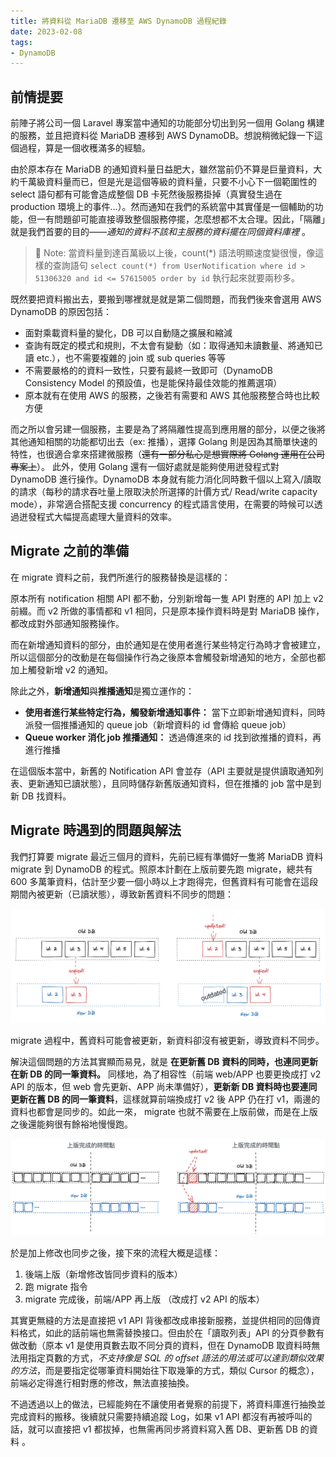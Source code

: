 ```yaml
---
title: 將資料從 MariaDB 遷移至 AWS DynamoDB 過程紀錄
date: 2023-02-08
tags:
- DynamoDB
---
```


## 前情提要

前陣子將公司一個 Laravel 專案當中通知的功能部分切出到另一個用 Golang 構建的服務，並且把資料從 MariaDB 遷移到 AWS DynamoDB。想說稍微紀錄一下這個過程，算是一個收穫滿多的經驗。

由於原本存在 MariaDB 的通知資料量日益肥大，雖然當前仍不算是巨量資料，大約千萬級資料量而已，但是光是這個等級的資料量，只要不小心下一個範圍性的 select 語句都有可能會造成整個 DB 卡死然後服務掛掉（真實發生過在 production 環境上的事件…）。然而通知在我們的系統當中其實僅是一個輔助的功能，但一有問題卻可能直接導致整個服務停擺，怎麼想都不太合理。因此，「隔離」就是我們首要的目的——*通知的資料不該和主服務的資料擺在同個資料庫裡* 。


> 📝 Note:
當資料量到達百萬級以上後，count(*) 語法明顯速度變很慢，像這樣的查詢語句 `select count(*) from UserNotification where id > 51306320 and id <= 57615005 order by id` 執行起來就要兩秒多。


既然要把資料搬出去，要搬到哪裡就是就是第二個問題，而我們後來會選用 AWS DynamoDB 的原因包括：

- 面對乘載資料量的變化，DB 可以自動隨之擴展和縮減
- 查詢有既定的模式和規則，不太會有變動（如：取得通知未讀數量、將通知已讀 etc.），也不需要複雜的 join 或 sub queries 等等
- 不需要嚴格的的資料一致性，只要有最終一致即可（DynamoDB Consistency Model 的預設值，也是能保持最佳效能的推薦選項）
- 原本就有在使用 AWS 的服務，之後若有需要和 AWS 其他服務整合時也比較方便

而之所以會另建一個服務，主要是為了將隔離性提高到應用層的部分，以便之後將其他通知相關的功能都切出去（ex: 推播），選擇  Golang 則是因為其簡單快速的特性，也很適合拿來搭建微服務（~~還有一部分私心是想實際將 Golang 運用在公司專案上~~）。
此外，使用 Golang 還有一個好處就是能夠使用迸發程式對 DynamoDB 進行操作。DynamoDB 本身就有能力消化同時數千個以上寫入/讀取的請求（每秒的請求吞吐量上限取決於所選擇的計價方式/ Read/write capacity mode），非常適合搭配支援 concurrency 的程式語言使用，在需要的時候可以透過迸發程式大幅提高處理大量資料的效率。

## Migrate 之前的準備

在 migrate 資料之前，我們所進行的服務替換是這樣的：

原本所有 notification 相關 API 都不動，分別新增每一隻 API 對應的 API 加上 v2 前綴。而 v2 所做的事情都和 v1 相同，只是原本操作資料時是對 MariaDB 操作，都改成對外部通知服務操作。

而在新增通知資料的部分，由於通知是在使用者進行某些特定行為時才會被建立，所以這個部分的改動是在每個操作行為之後原本會觸發新增通知的地方，全部也都加上觸發新增 v2 的通知。

除此之外，**新增通知**與**推播通知**是獨立運作的：

- **使用者進行某些特定行為，觸發新增通知事件：** 當下立即新增通知資料，同時派發一個推播通知的 queue job（新增資料的 id 會傳給  queue job）
- **Queue worker 消化 job 推播通知：** 透過傳進來的 id 找到欲推播的資料，再進行推播

在這個版本當中，新舊的 Notification API 會並存（API 主要就是提供讀取通知列表、更新通知已讀狀態），且同時儲存新舊版通知資料，但在推播的 job 當中是到新 DB 找資料。

## Migrate 時遇到的問題與解法

我們打算要 migrate 最近三個月的資料，先前已經有準備好一隻將 MariaDB 資料 migrate 到 DynamoDB 的程式。照原本計劃在上版前要先跑 migrate，總共有 600 多萬筆資料，估計至少要一個小時以上才跑得完，但舊資料有可能會在這段期間內被更新（已讀狀態），導致新舊資料不同步的問題：

![migrate 過程中，舊資料可能會被更新，新資料卻沒有被更新，導致資料不同步。](images/migrate-1.png)

migrate 過程中，舊資料可能會被更新，新資料卻沒有被更新，導致資料不同步。

解決這個問題的方法其實顯而易見，就是 **在更新舊 DB 資料的同時，也連同更新在新 DB 的同一筆資料。** 同樣地，為了相容性（前端 web/APP 也要更換成打 v2 API 的版本，但 web 會先更新、APP 尚未準備好），**更新新 DB 資料時也要連同更新在舊 DB 的同一筆資料**，這樣就算前端換成打 v2 後 APP 仍在打 v1，兩邊的資料也都會是同步的。如此一來， migrate 也就不需要在上版前做，而是在上版之後還能夠很有餘裕地慢慢跑。

![Untitled](images/migrate-2.png)

於是加上修改也同步之後，接下來的流程大概是這樣：

1. 後端上版（新增修改皆同步資料的版本）
2. 跑 migrate 指令
3. migrate 完成後，前端/APP 再上版 （改成打 v2 API 的版本）

其實更無縫的方法是直接把 v1 API 背後都改成串接新服務，並提供相同的回傳資料格式，如此的話前端也無需替換接口。但由於在「讀取列表」API 的分頁參數有做改動（原本 v1 是使用頁數去取不同分頁的資料，但在 DynamoDB 取資料時無法用指定頁數的方式，*不支持像是 SQL 的 offset 語法的用法或可以達到類似效果的方法*，而是要指定從哪筆資料開始往下取幾筆的方式，類似 Cursor 的概念），前端必定得進行相對應的修改，無法直接抽換。

不過透過以上的做法，已經能夠在不讓使用者覺察的前提下，將資料庫進行抽換並完成資料的搬移。後續就只需要持續追蹤 Log，如果 v1 API 都沒有再被呼叫的話，就可以直接把 v1 都拔掉，也無需再同步將資料寫入舊 DB、更新舊 DB 的資料 。